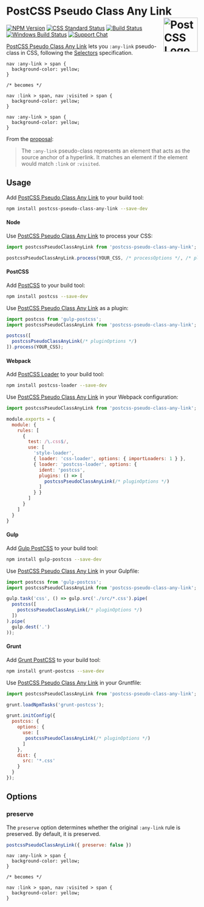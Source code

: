 # PostCSS Pseudo Class Any Link [<img src="https://postcss.github.io/postcss/logo.svg" alt="PostCSS Logo" width="90" height="90" align="right">][postcss]

[![NPM Version][npm-img]][npm-url]
[![CSS Standard Status][css-img]][css-url]
[![Build Status][cli-img]][cli-url]
[![Windows Build Status][win-img]][win-url]
[![Support Chat][git-img]][git-url]

[PostCSS Pseudo Class Any Link] lets you `:any-link` pseudo-class in CSS,
following the [Selectors] specification.

```pcss
nav :any-link > span {
  background-color: yellow;
}

/* becomes */

nav :link > span, nav :visited > span {
  background-color: yellow;
}

nav :any-link > span {
  background-color: yellow;
}
```

From the [proposal][Selectors]:

> The `:any-link` pseudo-class represents an element that acts as the source
  anchor of a hyperlink. It matches an element if the element would match
  `:link` or `:visited`.

## Usage

Add [PostCSS Pseudo Class Any Link] to your build tool:

```bash
npm install postcss-pseudo-class-any-link --save-dev
```

#### Node

Use [PostCSS Pseudo Class Any Link] to process your CSS:

```js
import postcssPseudoClassAnyLink from 'postcss-pseudo-class-any-link';

postcssPseudoClassAnyLink.process(YOUR_CSS, /* processOptions */, /* pluginOptions */);
```

#### PostCSS

Add [PostCSS] to your build tool:

```bash
npm install postcss --save-dev
```

Use [PostCSS Pseudo Class Any Link] as a plugin:

```js
import postcss from 'gulp-postcss';
import postcssPseudoClassAnyLink from 'postcss-pseudo-class-any-link';

postcss([
  postcssPseudoClassAnyLink(/* pluginOptions */)
]).process(YOUR_CSS);
```

#### Webpack

Add [PostCSS Loader] to your build tool:

```bash
npm install postcss-loader --save-dev
```

Use [PostCSS Pseudo Class Any Link] in your Webpack configuration:

```js
import postcssPseudoClassAnyLink from 'postcss-pseudo-class-any-link';

module.exports = {
  module: {
    rules: [
      {
        test: /\.css$/,
        use: [
          'style-loader',
          { loader: 'css-loader', options: { importLoaders: 1 } },
          { loader: 'postcss-loader', options: {
            ident: 'postcss',
            plugins: () => [
              postcssPseudoClassAnyLink(/* pluginOptions */)
            ]
          } }
        ]
      }
    ]
  }
}
```

#### Gulp

Add [Gulp PostCSS] to your build tool:

```bash
npm install gulp-postcss --save-dev
```

Use [PostCSS Pseudo Class Any Link] in your Gulpfile:

```js
import postcss from 'gulp-postcss';
import postcssPseudoClassAnyLink from 'postcss-pseudo-class-any-link';

gulp.task('css', () => gulp.src('./src/*.css').pipe(
  postcss([
    postcssPseudoClassAnyLink(/* pluginOptions */)
  ])
).pipe(
  gulp.dest('.')
));
```

#### Grunt

Add [Grunt PostCSS] to your build tool:

```bash
npm install grunt-postcss --save-dev
```

Use [PostCSS Pseudo Class Any Link] in your Gruntfile:

```js
import postcssPseudoClassAnyLink from 'postcss-pseudo-class-any-link';

grunt.loadNpmTasks('grunt-postcss');

grunt.initConfig({
  postcss: {
    options: {
      use: [
       postcssPseudoClassAnyLink(/* pluginOptions */)
      ]
    },
    dist: {
      src: '*.css'
    }
  }
});
```

## Options

### preserve

The `preserve` option determines whether the original `:any-link` rule is
preserved. By default, it is preserved.

```js
postcssPseudoClassAnyLink({ preserve: false })
```

```pcss
nav :any-link > span {
  background-color: yellow;
}

/* becomes */

nav :link > span, nav :visited > span {
  background-color: yellow;
}
```

[cli-img]: https://img.shields.io/travis/jonathantneal/postcss-pseudo-class-any-link.svg
[cli-url]: https://travis-ci.org/jonathantneal/postcss-pseudo-class-any-link
[css-img]: https://cssdb.org/badge/any-link-pseudo-class.svg
[css-url]: https://cssdb.org/#any-link-pseudo-class
[git-img]: https://img.shields.io/badge/support-chat-blue.svg
[git-url]: https://gitter.im/postcss/postcss
[npm-img]: https://img.shields.io/npm/v/postcss-pseudo-class-any-link.svg
[npm-url]: https://www.npmjs.com/package/postcss-pseudo-class-any-link
[win-img]: https://img.shields.io/appveyor/ci/jonathantneal/postcss-pseudo-class-any-link.svg
[win-url]: https://ci.appveyor.com/project/jonathantneal/postcss-pseudo-class-any-link

[Gulp PostCSS]: https://github.com/postcss/gulp-postcss
[Grunt PostCSS]: https://github.com/nDmitry/grunt-postcss
[PostCSS]: https://github.com/postcss/postcss
[PostCSS Loader]: https://github.com/postcss/postcss-loader
[PostCSS Pseudo Class Any Link]: https://github.com/jonathantneal/postcss-pseudo-class-any-link
[Selectors]: https://www.w3.org/TR/selectors-4/#the-any-link-pseudo
